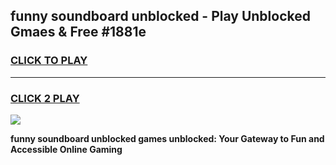 
## funny soundboard unblocked - Play Unblocked Gmaes & Free #1881e
<h3>
<a href="https://news.freeplayer.one?title=funny_soundboard_unblocked&ref=27F">CLICK TO PLAY</a></h3>
<hr>

<h3>
<a href="https://news.freeplayer.one?title=funny_soundboard_unblocked&ref=27F">CLICK 2 PLAY</a>
  
</h3>

<a href="https://news.freeplayer.one?title=funny_soundboard_unblocked&ref=27F/"><img src="https://clearcache.store/games.png"></a>


**funny soundboard unblocked games unblocked: Your Gateway to Fun and Accessible Online Gaming**
